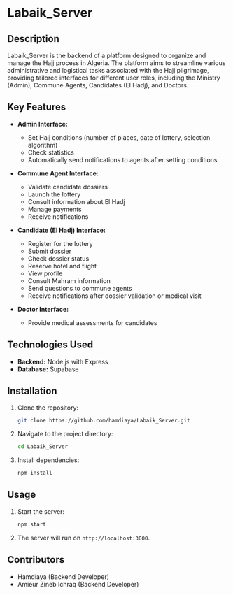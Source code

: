 

# Labaik_Server

## Description
Labaik_Server is the backend of a platform designed to organize and manage the Hajj process in Algeria. The platform aims to streamline various administrative and logistical tasks associated with the Hajj pilgrimage, providing tailored interfaces for different user roles, including the Ministry (Admin), Commune Agents, Candidates (El Hadj), and Doctors.

## Key Features
- **Admin Interface:**
  - Set Hajj conditions (number of places, date of lottery, selection algorithm)
  - Check statistics
  - Automatically send notifications to agents after setting conditions

- **Commune Agent Interface:**
  - Validate candidate dossiers
  - Launch the lottery
  - Consult information about El Hadj
  - Manage payments
  - Receive notifications

- **Candidate (El Hadj) Interface:**
  - Register for the lottery
  - Submit dossier
  - Check dossier status
  - Reserve hotel and flight
  - View profile
  - Consult Mahram information
  - Send questions to commune agents
  - Receive notifications after dossier validation or medical visit

- **Doctor Interface:**
  - Provide medical assessments for candidates

## Technologies Used
- **Backend:** Node.js with Express
- **Database:** Supabase

## Installation
1. Clone the repository:
   ```sh
   git clone https://github.com/hamdiaya/Labaik_Server.git
   ```
2. Navigate to the project directory:
   ```sh
   cd Labaik_Server
   ```
3. Install dependencies:
   ```sh
   npm install
   ```

## Usage
1. Start the server:
   ```sh
   npm start
   ```
2. The server will run on `http://localhost:3000`.

## Contributors
- Hamdiaya (Backend Developer)
- Amieur Zineb Ichraq (Backend Developer)


